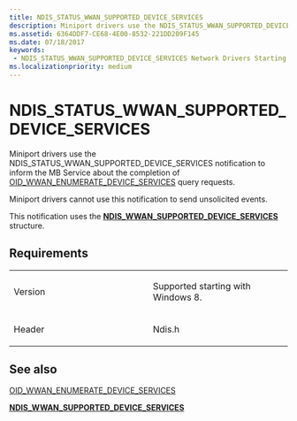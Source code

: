 ```yaml
---
title: NDIS_STATUS_WWAN_SUPPORTED_DEVICE_SERVICES
description: Miniport drivers use the NDIS_STATUS_WWAN_SUPPORTED_DEVICE_SERVICES notification to inform the MB Service about the completion of OID_WWAN_ENUMERATE_DEVICE_SERVICES query requests.NDIS_WWAN_SUPPORTED_DEVICE_SERVICES structure.
ms.assetid: 6364DDF7-CE68-4E00-8532-221DD209F145
ms.date: 07/18/2017
keywords:
 - NDIS_STATUS_WWAN_SUPPORTED_DEVICE_SERVICES Network Drivers Starting with Windows Vista
ms.localizationpriority: medium
---
```


# NDIS\_STATUS\_WWAN\_SUPPORTED\_DEVICE\_SERVICES


Miniport drivers use the NDIS\_STATUS\_WWAN\_SUPPORTED\_DEVICE\_SERVICES notification to inform the MB Service about the completion of [OID\_WWAN\_ENUMERATE\_DEVICE\_SERVICES](./oid-wwan-enumerate-device-services.md) query requests.

Miniport drivers cannot use this notification to send unsolicited events.

This notification uses the [**NDIS\_WWAN\_SUPPORTED\_DEVICE\_SERVICES**](/windows-hardware/drivers/ddi/ndiswwan/ns-ndiswwan-_ndis_wwan_supported_device_services) structure.

Requirements
------------

<table>
<colgroup>
<col width="50%" />
<col width="50%" />
</colgroup>
<tbody>
<tr class="odd">
<td><p>Version</p></td>
<td><p>Supported starting with Windows 8.</p></td>
</tr>
<tr class="even">
<td><p>Header</p></td>
<td>Ndis.h</td>
</tr>
</tbody>
</table>

## See also


[OID\_WWAN\_ENUMERATE\_DEVICE\_SERVICES](./oid-wwan-enumerate-device-services.md)

[**NDIS\_WWAN\_SUPPORTED\_DEVICE\_SERVICES**](/windows-hardware/drivers/ddi/ndiswwan/ns-ndiswwan-_ndis_wwan_supported_device_services)

 

